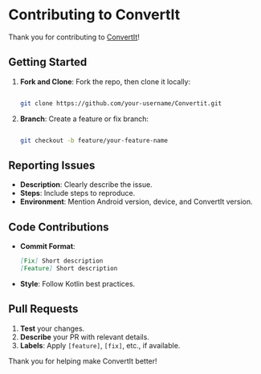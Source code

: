 
# Contributing to ConvertIt

Thank you for contributing to [ConvertIt](https://github.com/CodeWithTamim/Convertit)!

## Getting Started

1. **Fork and Clone**: Fork the repo, then clone it locally:


   ```bash
   
   git clone https://github.com/your-username/Convertit.git
   ```
3. **Branch**: Create a feature or fix branch:

   
   ```bash
   
   git checkout -b feature/your-feature-name
   ```

## Reporting Issues

- **Description**: Clearly describe the issue.
- **Steps**: Include steps to reproduce.
- **Environment**: Mention Android version, device, and ConvertIt version.

## Code Contributions

- **Commit Format**:
  ```markdown
  [Fix] Short description
  [Feature] Short description
  ```
- **Style**: Follow Kotlin best practices.

## Pull Requests

1. **Test** your changes.
2. **Describe** your PR with relevant details.
3. **Labels**: Apply `[feature]`, `[fix]`, etc., if available.

Thank you for helping make ConvertIt better!
